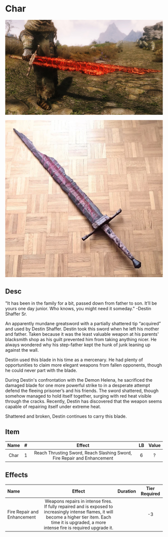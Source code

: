 # Char

![Copyright](Char2.png)

![Copyright](Char.png)

## Desc

"It has been in the family for a bit, passed down from father to son. It’ll be yours one day junior. Who knows, you might need it someday." -Destin Shaffer Sr.

An apparently mundane greatsword with a partially shattered tip “acquired” and used by Destin Shaffer. Destin took this sword when he left his mother and father. Taken because it was the least valuable weapon at his parents' blacksmith shop as his guilt prevented him from taking anything nicer. He always wondered why his step-father kept the hunk of junk leaning up against the wall.

Destin used this blade in his time as a mercenary. He had plenty of opportunities to claim more elegant weapons from fallen opponents, though he could never part with the blade.

During Destin's confrontation with the Demon Helena, he sacrificed the damaged blade for one more powerful strike to in a desperate attempt defend the fleeing prisoner’s and his friends. The sword shattered, though somehow managed to hold itself together, surging with red heat visible through the cracks. Recently, Destin has discovered that the weapon seems capable of repairing itself under extreme heat.

Shattered and broken, Destin continues to carry this blade.

## Item

| Name | # |                                  Effect                                  | LB | Value |
| :--: | :-: | :----------------------------------------------------------------------: | :-: | :---: |
| Char | 1 | Reach Thrusting Sword, Reach Slashing Sword, Fire Repair and Enhancement | 6 |   ?   |

## Effects

| Name                        |                                                                                                   Effect                                                                                                   | Duration | Tier Required |
| :-------------------------- | :---------------------------------------------------------------------------------------------------------------------------------------------------------------------------------------------------------: | :------: | :-----------: |
| Fire Repair and Enhancement | Weapons repairs in intense fires. If fully repaired and is exposed to increasingly intense flames, it will become a higher tier item. Each time it is upgraded, a more intense fire is required upgrade it. |          |      -3      |
